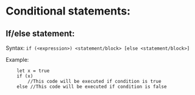 # Conditional statements:

## If/else statement:

Syntax: `if (<expression>) <statement/block> [else <statement/block>]`

Example:

```
    let x = true
    if (x) 
        //This code will be executed if condition is true
    else //This code will be executed if condition is false

    
```



